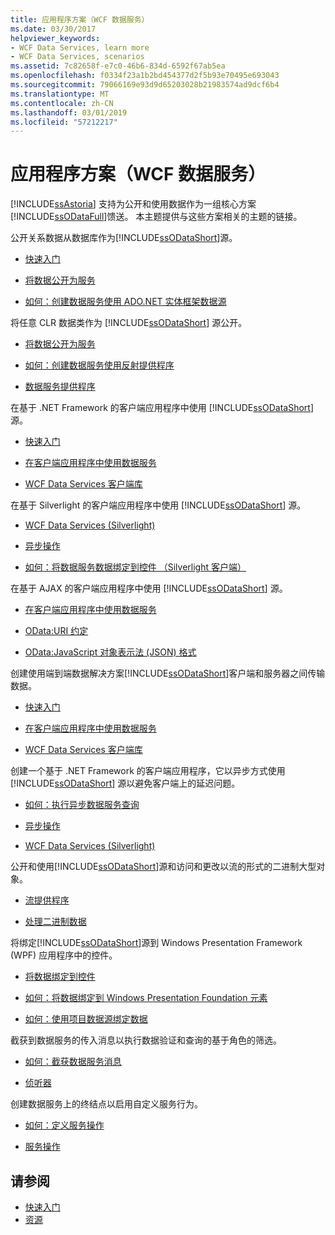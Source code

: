 ```yaml
---
title: 应用程序方案（WCF 数据服务）
ms.date: 03/30/2017
helpviewer_keywords:
- WCF Data Services, learn more
- WCF Data Services, scenarios
ms.assetid: 7c82658f-e7c0-46b6-834d-6592f67ab5ea
ms.openlocfilehash: f0334f23a1b2bd454377d2f5b93e70495e693043
ms.sourcegitcommit: 79066169e93d9d65203028b21983574ad9dcf6b4
ms.translationtype: MT
ms.contentlocale: zh-CN
ms.lasthandoff: 03/01/2019
ms.locfileid: "57212217"
---
```

# <a name="application-scenarios-wcf-data-services"></a>应用程序方案（WCF 数据服务）

[!INCLUDE[ssAstoria](../../../../includes/ssastoria-md.md)] 支持为公开和使用数据作为一组核心方案[!INCLUDE[ssODataFull](../../../../includes/ssodatafull-md.md)]馈送。 本主题提供与这些方案相关的主题的链接。

公开关系数据从数据库作为[!INCLUDE[ssODataShort](../../../../includes/ssodatashort-md.md)]源。
- [快速入门](../../../../docs/framework/data/wcf/quickstart-wcf-data-services.md)

- [将数据公开为服务](../../../../docs/framework/data/wcf/exposing-your-data-as-a-service-wcf-data-services.md)

- [如何：创建数据服务使用 ADO.NET 实体框架数据源](../../../../docs/framework/data/wcf/create-a-data-service-using-an-adonet-ef-data-wcf.md)

将任意 CLR 数据类作为 [!INCLUDE[ssODataShort](../../../../includes/ssodatashort-md.md)] 源公开。
- [将数据公开为服务](../../../../docs/framework/data/wcf/exposing-your-data-as-a-service-wcf-data-services.md)

- [如何：创建数据服务使用反射提供程序](../../../../docs/framework/data/wcf/create-a-data-service-using-rp-wcf-data-services.md)

- [数据服务提供程序](../../../../docs/framework/data/wcf/data-services-providers-wcf-data-services.md)

在基于 .NET Framework 的客户端应用程序中使用 [!INCLUDE[ssODataShort](../../../../includes/ssodatashort-md.md)] 源。
- [快速入门](../../../../docs/framework/data/wcf/quickstart-wcf-data-services.md)

- [在客户端应用程序中使用数据服务](../../../../docs/framework/data/wcf/using-a-data-service-in-a-client-application-wcf-data-services.md)

- [WCF Data Services 客户端库](../../../../docs/framework/data/wcf/wcf-data-services-client-library.md)

在基于 Silverlight 的客户端应用程序中使用 [!INCLUDE[ssODataShort](../../../../includes/ssodatashort-md.md)] 源。
- [WCF Data Services (Silverlight)](https://docs.microsoft.com/previous-versions/windows/silverlight/dotnet-windows-silverlight/cc838234(v=vs.95))

- [异步操作](../../../../docs/framework/data/wcf/asynchronous-operations-wcf-data-services.md)

- [如何：将数据服务数据绑定到控件 （Silverlight 客户端）](https://docs.microsoft.com/previous-versions/dotnet/wcf-data-services/ee681614(v=vs.103))

在基于 AJAX 的客户端应用程序中使用 [!INCLUDE[ssODataShort](../../../../includes/ssodatashort-md.md)] 源。
- [在客户端应用程序中使用数据服务](../../../../docs/framework/data/wcf/using-a-data-service-in-a-client-application-wcf-data-services.md)

- [OData:URI 约定](https://go.microsoft.com/fwlink/?LinkId=185564)

- [OData:JavaScript 对象表示法 (JSON) 格式](https://go.microsoft.com/fwlink/?LinkId=185790)

创建使用端到端数据解决方案[!INCLUDE[ssODataShort](../../../../includes/ssodatashort-md.md)]客户端和服务器之间传输数据。
- [快速入门](../../../../docs/framework/data/wcf/quickstart-wcf-data-services.md)

- [在客户端应用程序中使用数据服务](../../../../docs/framework/data/wcf/using-a-data-service-in-a-client-application-wcf-data-services.md)

- [WCF Data Services 客户端库](../../../../docs/framework/data/wcf/wcf-data-services-client-library.md)

创建一个基于 .NET Framework 的客户端应用程序，它以异步方式使用 [!INCLUDE[ssODataShort](../../../../includes/ssodatashort-md.md)] 源以避免客户端上的延迟问题。
- [如何：执行异步数据服务查询](../../../../docs/framework/data/wcf/how-to-execute-asynchronous-data-service-queries-wcf-data-services.md)

- [异步操作](../../../../docs/framework/data/wcf/asynchronous-operations-wcf-data-services.md)

- [WCF Data Services (Silverlight)](https://docs.microsoft.com/previous-versions/windows/silverlight/dotnet-windows-silverlight/cc838234(v=vs.95))

公开和使用[!INCLUDE[ssODataShort](../../../../includes/ssodatashort-md.md)]源和访问和更改以流的形式的二进制大型对象。
- [流提供程序](../../../../docs/framework/data/wcf/streaming-provider-wcf-data-services.md)

- [处理二进制数据](../../../../docs/framework/data/wcf/working-with-binary-data-wcf-data-services.md)

将绑定[!INCLUDE[ssODataShort](../../../../includes/ssodatashort-md.md)]源到 Windows Presentation Framework (WPF) 应用程序中的控件。
- [将数据绑定到控件](../../../../docs/framework/data/wcf/binding-data-to-controls-wcf-data-services.md)

- [如何：将数据绑定到 Windows Presentation Foundation 元素](../../../../docs/framework/data/wcf/bind-data-to-wpf-elements-wcf-data-services.md)

- [如何：使用项目数据源绑定数据](../../../../docs/framework/data/wcf/how-to-bind-data-using-a-project-data-source-wcf-data-services.md)

截获到数据服务的传入消息以执行数据验证和查询的基于角色的筛选。
- [如何：截获数据服务消息](../../../../docs/framework/data/wcf/how-to-intercept-data-service-messages-wcf-data-services.md)

- [侦听器](../../../../docs/framework/data/wcf/interceptors-wcf-data-services.md)

创建数据服务上的终结点以启用自定义服务行为。
- [如何：定义服务操作](../../../../docs/framework/data/wcf/how-to-define-a-service-operation-wcf-data-services.md)

- [服务操作](../../../../docs/framework/data/wcf/service-operations-wcf-data-services.md)

## <a name="see-also"></a>请参阅

- [快速入门](../../../../docs/framework/data/wcf/quickstart-wcf-data-services.md)
- [资源](../../../../docs/framework/data/wcf/wcf-data-services-resources.md)
